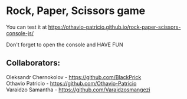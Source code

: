 # Rock, Paper, Scissors game

You can test it at https://othavio-patricio.github.io/rock-paper-scissors-console-js/

Don't forget to open the console and HAVE FUN

## Collaborators:
Oleksandr Chernokolov - https://github.com/BlackPrick <br>
Othavio Patricio - https://github.com/Othavio-Patricio <br>
Varaidzo Samantha - https://github.com/Varaidzosmangezi
